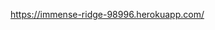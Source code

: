 https://immense-ridge-98996.herokuapp.com/
<!-- # READ ME

**********first commit

1 - Creating an application

2 - Views and Front end

- Installing Twiter BootStrap
- Partial
- Create statitical pages


3- Models and database
- create template Apllies
- create Template Users


*******second commit

4 -  controllers and validations 

*********third commit 

- fix validations
- change buttons on home page


5 -  authentications



******** fourth commit

- adjustment in nav log buttons -->
<!-- 

******** fifith commit

- working form style
- link usert to job list
- link create a job to new job -->

<!-- 
******** sixth commit

-The relationship between the application and the user
- relationship between creating jobs and the user
<!-- - test web page -->
<!-- 
******* seventh commit

- create page our history
- create page our main players
- fix controllers
- fix routes
- testing 

******* eighth commit
- update validations 
